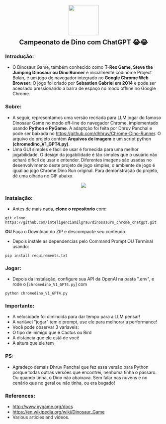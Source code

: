 <p align="center">
  <img src="https://github.com/dhhruv/Chrome-Dino-Runner/blob/master/assets/DinoWallpaper.png" width="97" height="97">
  <h2 align="center" style="margin-top: -4px !important;">Campeonato de Dino com ChatGPT 😂😂</h2>
</p>

### Introdução:

-	O Dinosaur Game, também conhecido como **T-Rex Game, Steve the Jumping Dinosaur ou Dino Runner** e inicialmente codinome Project Bolan, é um jogo de navegador integrado no **Google Chrome Web Browser**. O jogo foi criado por **Sebastien Gabriel em 2014** e pode ser acessado pressionando a barra de espaço no modo offline no Google Chrome.

### Sobre:

-	A seguir, representamos uma versão recriada para LLM jogar do famoso Dinosaur Game no modo off-line do navegador Chrome, implementado usando **Python e PyGame**. A adaptção foi feita por Dhruv Panchal e pode ser baixada no https://github.com/dhhruv/Chrome-Dino-Runner. O arquivo do projeto contém **Arquivos de imagem** e um script python **(chromedino_V1_GPT4.py)**.
-	Uma GUI simples e fácil de usar é fornecida para uma melhor jogabilidade. O design da jogabilidade é tão simples que o usuário não achará difícil de usar e entender. Diferentes imagens são usadas no desenvolvimento deste projeto de jogo simples, o ambiente de jogo é igual ao jogo Chrome Dino Run original. Para demonstração do projeto, dê uma olhada no GIF abaixo.

<p align="center">
  <img src="https://github.com/dhhruv/Chrome-Dino-Runner/blob/master/assets/Other/Chrome%20Dino.gif">
</p>

### Instalação:

-	Antes de mais nada, **clone o repositorio** com:
```
git clone https://github.com/inteligenciamilgrau/dinossauro_chrome_chatgpt.git
``` 
**OU**
Faça o Download do ZIP e descompacte seu conteudo.

-	Depois instale as dependencias pelo Command Prompt OU Terminal usando:
```
pip install requirements.txt
```

### Jogar:

-	Depois da instalação, configure sua API da OpenAI na pasta ".env", e rode o [`chromedino_V1_GPT4.py`] com
```
python chromedino_V1_GPT4.py
```

### Importante:

-   A velocidade foi diminuida para dar tempo para a LLM pensar!
-   A variável "jogar" tem o prompt, use ele para melhorar a performance!
-   Você pode observar 3 variaveis:
-   O tipo de inimigo que é Cactus ou Bird
-   A distancia que ele está de você
-   A altura que ele tem

### PS:

-   Agradeço demais Dhruv Panchal que fez essa versão para Python porque todas outras versões que encontrei, nenhuma tinha o pássaro. Ou quando tinha, o Dino não abaixava. Sem falar nas nuvens e no cenário que no geral ou não tinha, ou era bugado!

### References:
-	http://www.pygame.org/docs
-	https://en.wikipedia.org/wiki/Dinosaur_Game
-	Various articles and videos.
